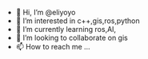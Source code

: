- 👋 Hi, I’m @eliyoyo
- 👀 I’m interested in c++,gis,ros,python
- 🌱 I’m currently learning ros,AI,
- 💞️ I’m looking to collaborate on gis
- 📫 How to reach me ...

<!---
eliyoyo/eliyoyo is a ✨ special ✨ repository because its `README.md` (this file) appears on your GitHub profile.
You can click the Preview link to take a look at your changes.
--->
